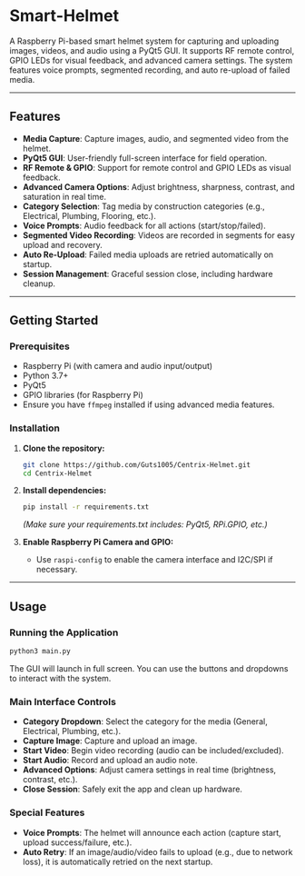# Smart-Helmet

A Raspberry Pi-based smart helmet system for capturing and uploading images, videos, and audio using a PyQt5 GUI. It supports RF remote control, GPIO LEDs for visual feedback, and advanced camera settings. The system features voice prompts, segmented recording, and auto re-upload of failed media.

---

## Features

- **Media Capture**: Capture images, audio, and segmented video from the helmet.
- **PyQt5 GUI**: User-friendly full-screen interface for field operation.
- **RF Remote & GPIO**: Support for remote control and GPIO LEDs as visual feedback.
- **Advanced Camera Options**: Adjust brightness, sharpness, contrast, and saturation in real time.
- **Category Selection**: Tag media by construction categories (e.g., Electrical, Plumbing, Flooring, etc.).
- **Voice Prompts**: Audio feedback for all actions (start/stop/failed).
- **Segmented Video Recording**: Videos are recorded in segments for easy upload and recovery.
- **Auto Re-Upload**: Failed media uploads are retried automatically on startup.
- **Session Management**: Graceful session close, including hardware cleanup.

---

## Getting Started

### Prerequisites

- Raspberry Pi (with camera and audio input/output)
- Python 3.7+
- PyQt5
- GPIO libraries (for Raspberry Pi)
- Ensure you have `ffmpeg` installed if using advanced media features.

### Installation

1. **Clone the repository:**
   ```bash
   git clone https://github.com/Guts1005/Centrix-Helmet.git
   cd Centrix-Helmet
   ```

2. **Install dependencies:**
   ```bash
   pip install -r requirements.txt
   ```
   *(Make sure your requirements.txt includes: PyQt5, RPi.GPIO, etc.)*

3. **Enable Raspberry Pi Camera and GPIO:**
   - Use `raspi-config` to enable the camera interface and I2C/SPI if necessary.

---

## Usage

### Running the Application

```bash
python3 main.py
```

The GUI will launch in full screen. You can use the buttons and dropdowns to interact with the system.

### Main Interface Controls

- **Category Dropdown**: Select the category for the media (General, Electrical, Plumbing, etc.).
- **Capture Image**: Capture and upload an image.
- **Start Video**: Begin video recording (audio can be included/excluded).
- **Start Audio**: Record and upload an audio note.
- **Advanced Options**: Adjust camera settings in real time (brightness, contrast, etc.).
- **Close Session**: Safely exit the app and clean up hardware.

### Special Features

- **Voice Prompts**: The helmet will announce each action (capture start, upload success/failure, etc.).
- **Auto Retry**: If an image/audio/video fails to upload (e.g., due to network loss), it is automatically retried on the next startup.

